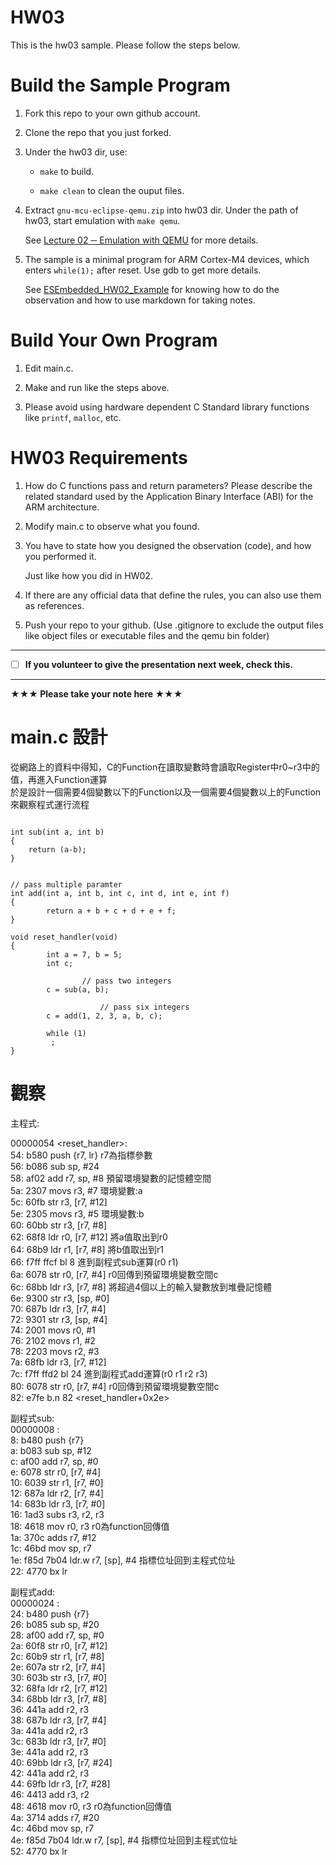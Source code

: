 HW03
===
This is the hw03 sample. Please follow the steps below.

# Build the Sample Program

1. Fork this repo to your own github account.

2. Clone the repo that you just forked.

3. Under the hw03 dir, use:

	* `make` to build.

	* `make clean` to clean the ouput files.

4. Extract `gnu-mcu-eclipse-qemu.zip` into hw03 dir. Under the path of hw03, start emulation with `make qemu`.

	See [Lecture 02 ─ Emulation with QEMU] for more details.

5. The sample is a minimal program for ARM Cortex-M4 devices, which enters `while(1);` after reset. Use gdb to get more details.

	See [ESEmbedded_HW02_Example] for knowing how to do the observation and how to use markdown for taking notes.

# Build Your Own Program

1. Edit main.c.

2. Make and run like the steps above.

3. Please avoid using hardware dependent C Standard library functions like `printf`, `malloc`, etc.

# HW03 Requirements

1. How do C functions pass and return parameters? Please describe the related standard used by the Application Binary Interface (ABI) for the ARM architecture.

2. Modify main.c to observe what you found.

3. You have to state how you designed the observation (code), and how you performed it.

	Just like how you did in HW02.

3. If there are any official data that define the rules, you can also use them as references.

4. Push your repo to your github. (Use .gitignore to exclude the output files like object files or executable files and the qemu bin folder)

[Lecture 02 ─ Emulation with QEMU]: http://www.nc.es.ncku.edu.tw/course/embedded/02/#Emulation-with-QEMU
[ESEmbedded_HW02_Example]: https://github.com/vwxyzjimmy/ESEmbedded_HW02_Example

--------------------

- [ ] **If you volunteer to give the presentation next week, check this.**

--------------------

**★★★ Please take your note here ★★★**
# main.c 設計

從網路上的資料中得知，C的Function在讀取變數時會讀取Register中r0~r3中的值，再進入Function運算  
於是設計一個需要4個變數以下的Function以及一個需要4個變數以上的Function來觀察程式運行流程
<pre><code>
int sub(int a, int b)
{
    return (a-b);
}


// pass multiple paramter
int add(int a, int b, int c, int d, int e, int f)
{
        return a + b + c + d + e + f;
}

void reset_handler(void)
{
        int a = 7, b = 5;
        int c;

                // pass two integers
        c = sub(a, b);

                    // pass six integers
        c = add(1, 2, 3, a, b, c);

        while (1)
         ;
}
</code></pre>

# 觀察
主程式:

00000054 <reset_handler>:  
  54:	b580      	push	{r7, lr}   		r7為指標參數  
  56:	b086      	sub	sp, #24  
  58:	af02      	add	r7, sp, #8  		預留環境變數的記憶體空間  
  5a:	2307      	movs	r3, #7  		環境變數:a  
  5c:	60fb      	str	r3, [r7, #12]  
  5e:	2305      	movs	r3, #5  		環境變數:b  
  60:	60bb      	str	r3, [r7, #8]  
  62:	68f8      	ldr	r0, [r7, #12]  		將a值取出到r0  
  64:	68b9      	ldr	r1, [r7, #8]  		將b值取出到r1  
  66:	f7ff ffcf 	bl	8  			進到副程式sub運算(r0 r1)  
  6a:	6078      	str	r0, [r7, #4]  		r0回傳到預留環境變數空間c  
  6c:	68bb      	ldr	r3, [r7, #8]  		將超過4個以上的輸入變數放到堆疊記憶體  
  6e:	9300      	str	r3, [sp, #0]  
  70:	687b      	ldr	r3, [r7, #4]  
  72:	9301      	str	r3, [sp, #4]  
  74:	2001      	movs	r0, #1  
  76:	2102      	movs	r1, #2  
  78:	2203      	movs	r2, #3  
  7a:	68fb      	ldr	r3, [r7, #12]  
  7c:	f7ff ffd2 	bl	24 <add>  		進到副程式add運算(r0 r1 r2 r3)  
  80:	6078      	str	r0, [r7, #4]  		r0回傳到預留環境變數空間c  
  82:	e7fe      	b.n	82 <reset_handler+0x2e>  
	
副程式sub:  
00000008 :  
   8:	b480      	push	{r7}  
   a:	b083      	sub	sp, #12  
   c:	af00      	add	r7, sp, #0  
   e:	6078      	str	r0, [r7, #4]  
  10:	6039      	str	r1, [r7, #0]  
  12:	687a      	ldr	r2, [r7, #4]  
  14:	683b      	ldr	r3, [r7, #0]  
  16:	1ad3      	subs	r3, r2, r3  
  18:	4618      	mov	r0, r3  		r0為function回傳值  
  1a:	370c      	adds	r7, #12  
  1c:	46bd      	mov	sp, r7  
  1e:	f85d 7b04 	ldr.w	r7, [sp], #4  		指標位址回到主程式位址  
  22:	4770      	bx	lr  

副程式add:  
00000024 :  
  24:	b480      	push	{r7}  
  26:	b085      	sub	sp, #20  
  28:	af00      	add	r7, sp, #0  
  2a:	60f8      	str	r0, [r7, #12]  
  2c:	60b9      	str	r1, [r7, #8]  
  2e:	607a      	str	r2, [r7, #4]  
  30:	603b      	str	r3, [r7, #0]  
  32:	68fa      	ldr	r2, [r7, #12]  
  34:	68bb      	ldr	r3, [r7, #8]  
  36:	441a      	add	r2, r3  
  38:	687b      	ldr	r3, [r7, #4]  
  3a:	441a      	add	r2, r3  
  3c:	683b      	ldr	r3, [r7, #0]  
  3e:	441a      	add	r2, r3  
  40:	69bb      	ldr	r3, [r7, #24]  
  42:	441a      	add	r2, r3  
  44:	69fb      	ldr	r3, [r7, #28]  
  46:	4413      	add	r3, r2  
  48:	4618      	mov	r0, r3  		r0為function回傳值  
  4a:	3714      	adds	r7, #20  
  4c:	46bd      	mov	sp, r7  
  4e:	f85d 7b04 	ldr.w	r7, [sp], #4  		指標位址回到主程式位址  
  52:	4770      	bx	lr  




